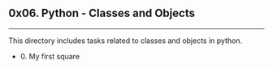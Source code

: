 <h2>0x06. Python - Classes and Objects</h2>
<hr>
<p>This directory includes tasks related to classes and objects in python.</p>
<ul>
<li>0. My first square</li>
</ul>

